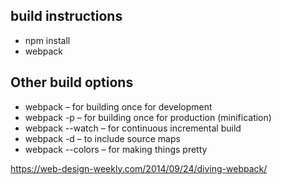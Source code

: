## build instructions
 - npm install
 - webpack


## Other build options
- webpack – for building once for development
- webpack -p – for building once for production (minification)
- webpack --watch – for continuous incremental build
- webpack -d – to include source maps
- webpack --colors – for making things pretty


https://web-design-weekly.com/2014/09/24/diving-webpack/